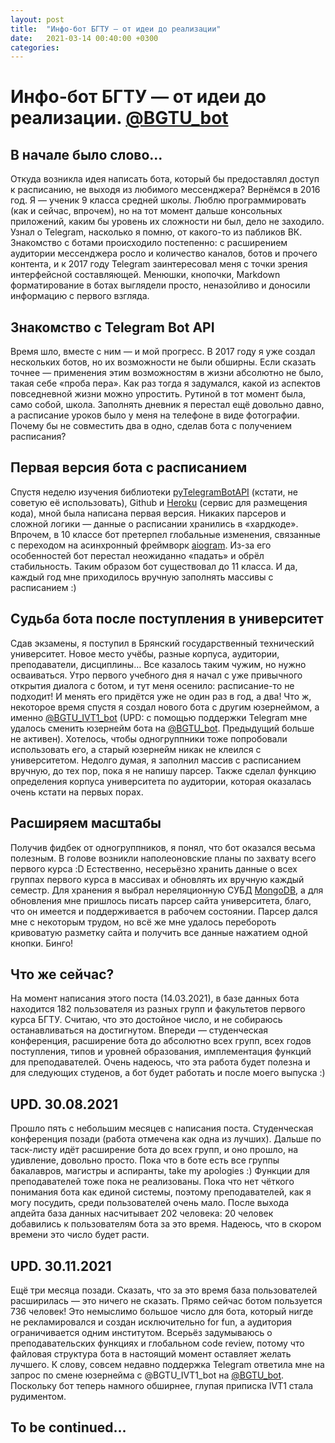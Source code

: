 ```yaml
---
layout: post
title:  "Инфо-бот БГТУ — от идеи до реализации"
date:   2021-03-14 00:40:00 +0300
categories:
---
```


# Инфо-бот БГТУ — от идеи до реализации. [@BGTU_bot](https://t.me/BGTU_bot)


## В начале было слово...
Откуда возникла идея написать бота, который бы предоставлял доступ к расписанию, не выходя из любимого мессенджера? Вернёмся в 2016 год.
Я — ученик 9 класса средней школы. Люблю программировать (как и сейчас, впрочем), но на тот момент дальше консольных приложений, каким бы уровень их сложности ни был, дело не заходило. Узнал о Telegram, насколько я помню, от какого-то из пабликов ВК. Знакомство с ботами происходило постепенно: с расширением аудитории мессенджера росло и количество каналов, ботов и прочего контента, и к 2017 году Telegram заинтересовал меня с точки зрения интерфейсной составляющей. Менюшки, кнопочки, Markdown форматирование в ботах выглядели просто, неназойливо и доносили информацию с первого взгляда. 

## Знакомство с Telegram Bot API
Время шло, вместе с ним — и мой прогресс. В 2017 году я уже создал нескольких ботов, но их возможности не были обширны. Если сказать точнее — применения этим возможностям в жизни абсолютно не было, такая себе «проба пера». Как раз тогда я задумался, какой из аспектов повседневной жизни можно упростить.
Рутиной в тот момент была, само собой, школа. Заполнять дневник я перестал ещё довольно давно, а расписание уроков было у меня на телефоне в виде фотографии. Почему бы не совместить два в одно, сделав бота с получением расписания?

## Первая версия бота с расписанием
Спустя неделю изучения библиотеки [pyTelegramBotAPI](https://github.com/eternnoir/pyTelegramBotAPI) (кстати, не советую её использовать), Github и [Heroku](https://heroku.com) (сервис для размещения кода), мной была написана первая версия. Никаких парсеров и сложной логики — данные о расписании хранились в «хардкоде». Впрочем, в 10 классе бот претерпел глобальные изменения, связанные с переходом на асинхронный фреймворк [aiogram](https://github.com/aiogram/aiogram). Из-за его особенностей бот перестал неожиданно «падать» и обрёл стабильность. Таким образом бот существовал до 11 класса. И да, каждый год мне приходилось вручную заполнять массивы с расписанием :)

## Судьба бота после поступления в университет
Сдав экзамены, я поступил в Брянский государственный технический университет. Новое место учёбы, разные корпуса, аудитории, преподаватели, дисциплины… Все казалось таким чужим, но нужно осваиваться. Утро первого учебного дня я начал с уже привычного открытия диалога с ботом, и тут меня осенило: расписание-то не подходит! И менять его придётся уже не один раз в год, а два! Что ж, некоторое время спустя я создал нового бота с другим юзернеймом, а именно [@BGTU_IVT1_bot](https://t.me/BGTU_bot) (UPD: с помощью поддержки Telegram мне удалось сменить юзернейм бота на [@BGTU_bot](https://t.me/BGTU_bot). Предыдущий больше не активен). Хотелось, чтобы одногруппники тоже попробовали использовать его, а старый юзернейм никак не клеился с университетом. Недолго думая, я заполнил массив с расписанием вручную, до тех пор, пока я не напишу парсер. Также сделал функцию определения корпуса университета по аудитории, которая оказалась очень кстати на первых порах. 

## Расширяем масштабы
Получив фидбек от одногруппников, я понял, что бот оказался весьма полезным. В голове возникли наполеоновские планы по захвату всего первого курса :D 
Естественно, несерьёзно хранить данные о всех группах первого курса в массивах и обновлять их вручную каждый семестр. Для хранения я выбрал нереляционную СУБД [MongoDB](https://www.mongodb.com/), а для обновления мне пришлось писать парсер сайта университета, благо, что он имеется и поддерживается в рабочем состоянии. Парсер дался мне с некоторым трудом, но всё же мне удалось перебороть кривоватую разметку сайта и получить все данные нажатием одной кнопки. Бинго!

## Что же сейчас?
На момент написания этого поста (14.03.2021), в базе данных бота находится 182 пользователя из разных групп и факультетов первого курса БГТУ. Считаю, что это достойное число, и не собираюсь останавливаться на достигнутом. Впереди — студенческая конференция, расширение бота до абсолютно всех групп, всех годов поступления, типов и уровней образования, имплементация функций для преподавателей. Очень надеюсь, что эта работа будет полезна и для следующих студенов, а бот будет работать и после моего выпуска :)

## UPD. 30.08.2021
Прошло пять с небольшим месяцев с написания поста. Студенческая конференция позади (работа отмечена как одна из лучших). Дальше по таск-листу идёт расширение бота до всех групп, и оно прошло, на удивление, довольно просто. Пока что в боте есть все группы бакалавров, магистры и аспиранты, take my apologies :)
Функции для преподавателей тоже пока не реализованы. Пока что нет чёткого понимания бота как единой системы, поэтому преподавателей, как я могу посудить, среди пользователей очень мало.
После выхода апдейта база данных насчитывает 202 человека: 20 человек добавились к пользователям бота за это время. Надеюсь, что в скором времени это число будет расти.

## UPD. 30.11.2021
Ещё три месяца позади. Сказать, что за это время база пользователей расширилась — это ничего не сказать. Прямо сейчас ботом пользуется 736 человек! Это немыслимо большое число для бота, который нигде не рекламировался и создан исключительно for fun, а аудитория ограничивается одним институтом.
Всерьёз задумываюсь о преподавательских функциях и глобальном code review, потому что файловая структура бота в настоящий момент оставляет желать лучшего.
К слову, совсем недавно поддержка Telegram ответила мне на запрос по смене юзернейма с @BGTU_IVT1_bot на [@BGTU_bot](https://t.me/BGTU_bot). Поскольку бот теперь намного обширнее, глупая приписка IVT1 стала рудиментом.

## To be continued...
